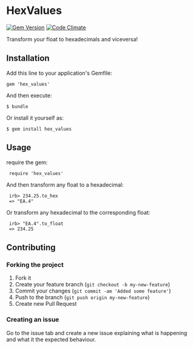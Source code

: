 # HexValues

[![Gem Version](https://badge.fury.io/rb/hex_values.png)](http://badge.fury.io/rb/hex_values)
[![Code Climate](https://codeclimate.com/github/gianu/hex_values.png)](https://codeclimate.com/github/gianu/hex_values)

Transform your float to hexadecimals and viceversa!

## Installation

Add this line to your application's Gemfile:

    gem 'hex_values'

And then execute:

    $ bundle

Or install it yourself as:

    $ gem install hex_values

## Usage

require the gem:

     require 'hex_values'

And then transform any float to a hexadecimal:

     irb> 234.25.to_hex
     => "EA.4"

Or transform any hexadecimal to the corresponding float:

     irb> "EA.4".to_float
     => 234.25


## Contributing

### Forking the project

1. Fork it
2. Create your feature branch (`git checkout -b my-new-feature`)
3. Commit your changes (`git commit -am 'Added some feature'`)
4. Push to the branch (`git push origin my-new-feature`)
5. Create new Pull Request

### Creating an issue

Go to the issue tab and create a new issue explaining what is happening and what it the expected behaviour.
